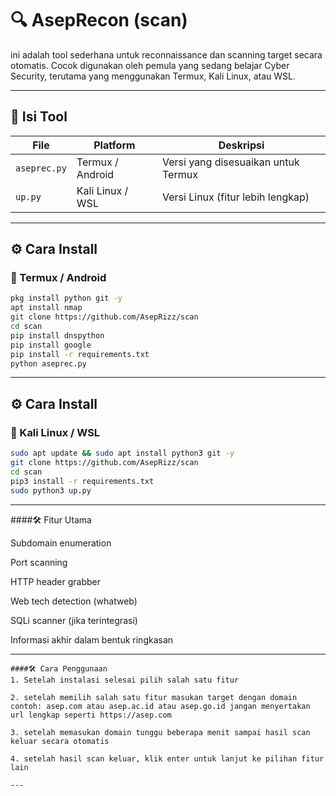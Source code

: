 # 🔍 AsepRecon (scan)

ini adalah tool sederhana untuk reconnaissance dan scanning target secara otomatis. Cocok digunakan oleh pemula yang sedang belajar Cyber Security, terutama yang menggunakan Termux, Kali Linux, atau WSL.

---

## 📁 Isi Tool

| File        | Platform         | Deskripsi                            |
|-------------|------------------|--------------------------------------|
| `aseprec.py`| Termux / Android | Versi yang disesuaikan untuk Termux  |
| `up.py`     | Kali Linux / WSL | Versi Linux (fitur lebih lengkap)    |

---

## ⚙️ Cara Install

### 🔸 Termux / Android
```bash
pkg install python git -y
apt install nmap
git clone https://github.com/AsepRizz/scan
cd scan
pip install dnspython
pip install google
pip install -r requirements.txt
python aseprec.py

```

---

## ⚙️ Cara Install
### 🔸 Kali Linux / WSL
```bash
sudo apt update && sudo apt install python3 git -y
git clone https://github.com/AsepRizz/scan
cd scan
pip3 install -r requirements.txt
sudo python3 up.py 

```

---

####🛠️ Fitur Utama

Subdomain enumeration

Port scanning

HTTP header grabber

Web tech detection (whatweb)

SQLi scanner (jika terintegrasi)

Informasi akhir dalam bentuk ringkasan

---

```
####🛠️ Cara Penggunaan
1. Setelah instalasi selesai pilih salah satu fitur

2. setelah memilih salah satu fitur masukan target dengan domain contoh: asep.com atau asep.ac.id atau asep.go.id jangan menyertakan url lengkap seperti https://asep.com

3. setelah memasukan domain tunggu beberapa menit sampai hasil scan keluar secara otomatis

4. setelah hasil scan keluar, klik enter untuk lanjut ke pilihan fitur lain

---

